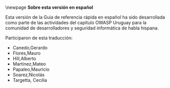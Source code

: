 \newpage
**Sobre esta versión en español**

Esta versión de la Guía de referencia rápida en español ha sido
desarrollada como parte de las actividades del capítulo OWASP Uruguay
para la comunidad de desarrolladores y seguridad informática de habla
hispana.

Participaron de esta traducción:

*  Canedo,Gerardo
*  Flores,Mauro
*  Hill,Alberto
*  Martinez,Mateo
*  Papaleo,Mauricio
*  Soarez,Nicolás
*  Targetta, Cecilia


